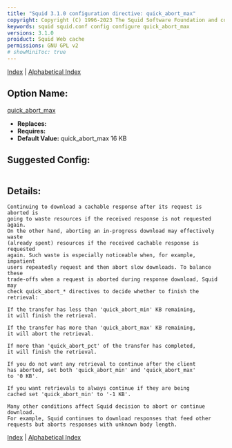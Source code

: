 ```yaml
---
title: "Squid 3.1.0 configuration directive: quick_abort_max"
copyright: Copyright (C) 1996-2023 The Squid Software Foundation and contributors
keywords: squid squid.conf config configure quick_abort_max
versions: 3.1.0
proiduct: Squid Web cache
permissions: GNU GPL v2
# showMiniToc: true
---
```

[Index](index#toc_quick_abort_max) | [Alphabetical Index](index_all#toc_quick_abort_max)

## Option Name:
[quick_abort_max](#quick_abort_max)
 * **Replaces:** 
 * **Requires:** 
 * **Default Value:** quick_abort_max 16 KB


## Suggested Config:
```plaintext

```

## Details:

	Continuing to download a cachable response after its request is aborted is
	going to waste resources if the received response is not requested again.
	On the other hand, aborting an in-progress download may effectively waste
	(already spent) resources if the received cachable response is requested
	again. Such waste is especially noticeable when, for example, impatient
	users repeatedly request and then abort slow downloads. To balance these
	trade-offs when a request is aborted during response download, Squid may
	check quick_abort_* directives to decide whether to finish the retrieval:

	If the transfer has less than 'quick_abort_min' KB remaining,
	it will finish the retrieval.

	If the transfer has more than 'quick_abort_max' KB remaining,
	it will abort the retrieval.

	If more than 'quick_abort_pct' of the transfer has completed,
	it will finish the retrieval.

	If you do not want any retrieval to continue after the client
	has aborted, set both 'quick_abort_min' and 'quick_abort_max'
	to '0 KB'.

	If you want retrievals to always continue if they are being
	cached set 'quick_abort_min' to '-1 KB'.

	Many other conditions affect Squid decision to abort or continue download.
	For example, Squid continues to download responses that feed other
	requests but aborts responses with unknown body length.



[Index](index#toc_quick_abort_max) | [Alphabetical Index](index_all#toc_quick_abort_max)

